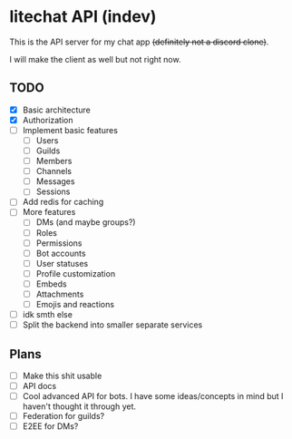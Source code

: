 # litechat API (indev)

This is the API server for my chat app ~~(definitely not a discord clone)~~.

I will make the client as well but not right now.

## TODO

- [x] Basic architecture
- [x] Authorization
- [ ] Implement basic features
  * [ ] Users
  * [ ] Guilds
  * [ ] Members
  * [ ] Channels
  * [ ] Messages
  * [ ] Sessions
- [ ] Add redis for caching
- [ ] More features
  * [ ] DMs (and maybe groups?)
  * [ ] Roles
  * [ ] Permissions
  * [ ] Bot accounts
  * [ ] User statuses
  * [ ] Profile customization
  * [ ] Embeds
  * [ ] Attachments
  * [ ] Emojis and reactions
- [ ] idk smth else
- [ ] Split the backend into smaller separate services

## Plans

- [ ] Make this shit usable
- [ ] API docs
- [ ] Cool advanced API for bots. I have some ideas/concepts in mind but I haven't thought it through yet.
- [ ] Federation for guilds?
- [ ] E2EE for DMs?